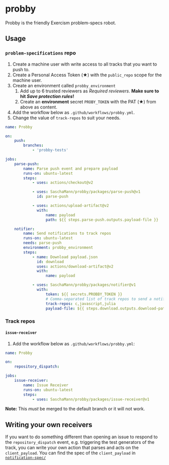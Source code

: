 # probby

Probby is the friendly Exercism problem-specs robot.

## Usage

### `problem-specifications` repo

1. Create a machine user with write access to all tracks that you want to push to.
2. Create a Personal Access Token (★) with the `public_repo` scope for the machine user.
3. Create an environment called `probby_environment`
    1. Add up to 6 trusted reviewers as _Required reviewers_. **Make sure to hit _Save protection rules_!**
    2. Create an **environment** secret `PROBY_TOKEN` with the PAT (★) from above as content.
4. Add the workflow below as `.github/workflows/probby.yml`.
5. Change the value of `track-repos` to suit your needs.

```yaml
name: Probby

on:
    push:
        branches:
            - 'probby-tests'

jobs:
    parse-push:
        name: Parse push event and prepare payload
        runs-on: ubuntu-latest
        steps:
            - uses: actions/checkout@v2

            - uses: SaschaMann/probby/packages/parse-push@v1
              id: parse-push

            - uses: actions/upload-artifact@v2
              with:
                  name: payload
                  path: ${{ steps.parse-push.outputs.payload-file }}

    notifier:
        name: Send notifications to track repos
        runs-on: ubuntu-latest
        needs: parse-push
        environment: probby_environment
        steps:
            - name: Download payload.json
              id: download
              uses: actions/download-artifact@v2
              with:
                  name: payload

            - uses: SaschaMann/probby/packages/notifier@v1
              with:
                  token: ${{ secrets.PROBBY_TOKEN }}
                  # Comma-separated list of track repos to send a notification to
                  track-repos: c,javascript,julia
                  payload-file: ${{ steps.download.outputs.download-path }}/payload.json
```

### Track repos

#### `issue-receiver`

1. Add the workflow below as `.github/workflows/probby.yml`:

```yaml
name: Probby

on:
    repository_dispatch:

jobs:
    issue-receiver:
        name: Issue Receiver
        runs-on: ubuntu-latest
        steps:
            - uses: SaschaMann/probby/packages/issue-receiver@v1
```

**Note:** This _must_ be merged to the default branch or it will not work.

## Writing your own receivers

If you want to do something different than opening an issue to respond to the `repository_dispatch` event, e.g. triggering the test generators of the track, you can write your own action that parses and acts on the `client_payload`.
You can find the spec of the `client_payload` in [`notification-spec/`](notification-spec/)
